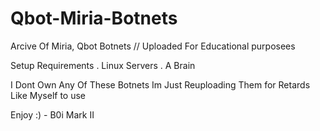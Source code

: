 # Qbot-Miria-Botnets
Arcive Of Miria, Qbot Botnets // Uploaded For Educational purposees 

Setup Requirements 
. Linux Servers
. A Brain

I Dont Own Any Of These Botnets Im Just Reuploading Them for Retards Like Myself to use

Enjoy :) - B0i Mark II
